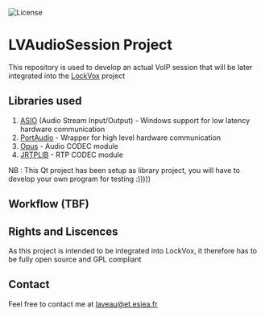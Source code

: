 ![License](https://img.shields.io/github/license/ValentinGrim/LockVox)

# LVAudioSession Project
This repository is used to develop an actual VoIP session that will be later integrated into the [LockVox](https://github.com/ValentinGrim/LockVox) project

## Libraries used
1. [ASIO](https://new.steinberg.net/developers/) (Audio Stream Input/Output) - Windows support for low latency hardware communication
2. [PortAudio](http://files.portaudio.com/download.html) - Wrapper for high level hardware communication
3. [Opus](https://opus-codec.org/downloads/) - Audio CODEC module
4. [JRTPLIB](https://github.com/j0r1/JRTPLIB)  - RTP CODEC module

NB : This Qt project has been setup as library project, you will have to develop your own program for testing :)))))

## Workflow (TBF)

## Rights and Liscences
As this project is intended to be integrated into LockVox, it therefore has to be fully open source and GPL compliant

## Contact
Feel free to contact me at laveau@et.esiea.fr
